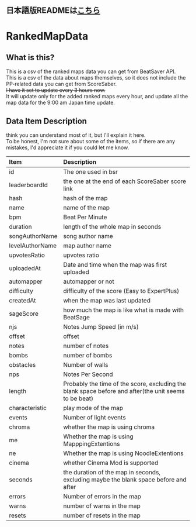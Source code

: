 ## 日本語版READMEは[こちら](README_JP.md)

# RankedMapData

## What is this?
This is a csv of the ranked maps data you can get from BeatSaver API.<br>
This is a csv of the data about maps themselves, so it does not include the PP-related data you can get from ScoreSaber.<br>
~~I have it set to update every 3 hours now.~~<br>
It will update only for the added ranked maps every hour, and update all the map data for the 9:00 am Japan time update.

## Data Item Description
 think you can understand most of it, but I'll explain it here.<br>
To be honest, I'm not sure about some of the items, so if there are any mistakes, I'd appreciate it if you could let me know.<br>

|Item|Description|
|:---|:---|
|id|The one used in bsr|!
|leaderboardId|the one at the end of each ScoreSaber score link|
|hash|hash of the map|
|name|name of the map|
|bpm|Beat Per Minute|
|duration|length of the whole map in seconds|
|songAuthorName|song author name|
|levelAuthorName|map author name|
|upvotesRatio|upvotes ratio|
|uploadedAt|Date and time when the map was first uploaded|
|automapper|automapper or not|
|difficulty|difficulty of the score (Easy to ExpertPlus)|
|createdAt|when the map was last updated|
|sageScore|how much the map is like what is made with BeatSage|
|njs|Notes Jump Speed (in m/s)|
|offset|offset|
|notes|number of notes|
|bombs|number of bombs|
|obstacles|Number of walls|
|nps|Notes Per Second|
|length|Probably the time of the score, excluding the blank space before and after(the unit seems to be beat)|
|characteristic|play mode of the map|
|events|Number of light events|
|chroma|whether the map is using chroma|
|me|Whether the map is using MapppingExtentions|
|ne|Whether the map is using NoodleExtentions|
|cinema|whether Cinema Mod is supported|
|seconds|the duration of the map in seconds, excluding maybe the blank space before and after|
|errors|Number of errors in the map|
|warns|number of warns in the map|
|resets|number of resets in the map|